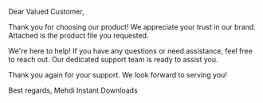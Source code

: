 Dear Valued Customer,

Thank you for choosing our product! We appreciate your trust in our brand. Attached is the product file you requested.

We're here to help! If you have any questions or need assistance, feel free to reach out. Our dedicated support team is ready to assist you.

Thank you again for your support. We look forward to serving you!

Best regards,
Mehdi
Instant Downloads